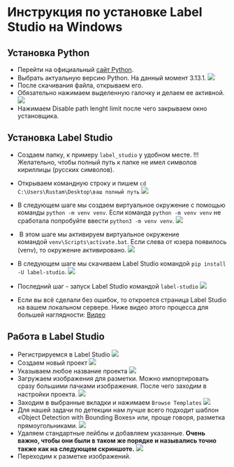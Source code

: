 # Инструкция по установке Label Studio на Windows

## Установка Python

- Перейти на официальный [сайт Python](https://www.python.org/downloads/windows/).
- Выбрать актуальную версию Python. На данный момент 3.13.1.
![](https://i.postimg.cc/3RPJPyXp/photo-2025-01-20-10-24-40.jpg)
- После скачивания файла, открываем его.
- Обязательно нажимаем выделенную галочку и делаем ее активной.
![](https://i.postimg.cc/Y06kZdqK/photo-2025-01-20-10-24-35.jpg)
- Нажимаем Disable path lenght limit после чего закрываем окно установщика.

## Установка Label Studio
- Создаем папку, к примеру `label_studio` у удобном месте. !!!Желательно, чтобы полный путь к папке не имел символов кириллицы (русских символов).
- Открываем командную строку и пишем `cd C:\Users\Rustam\Desktop\ваш полный путь`
![](https://habrastorage.org/r/w1560/getpro/habr/upload_files/2a8/c63/d53/2a8c63d53ddd9f1b416a453edb4967a5.png)

- В следующем шаге мы создаем виртуальное окружение с помощью команды `python -m venv venv`. Если команда `python -m venv venv` не сработала попробуйте ввести `python3 -m venv venv`.
![](https://habrastorage.org/getpro/habr/upload_files/a16/0ac/169/a160ac169124ba3784b900e5f9a96aa8.png)

-  В этом шаге мы активируем виртуальное окружение командой `venv\Scripts\activate.bat`. Если слева от юзера появилось (venv), то окружение активировано.
![](https://habrastorage.org/getpro/habr/upload_files/dc9/1ab/800/dc91ab80086e85b97ae42100bbb55133.png)

- В следующем шаге мы скачиваем Label Studio командой `pip install -U label-studio`.
![](https://habrastorage.org/r/w1560/getpro/habr/upload_files/b00/a7f/0a2/b00a7f0a22fbd46e978746a8bbb31144.png)

- Последний шаг - запуск Label Studio командой `label-studio`
![](https://habrastorage.org/r/w1560/getpro/habr/upload_files/7f7/129/c13/7f7129c13233c16552b108334ab94049.png)

- Если вы всё сделали без ошибок, то откроется страница Label Studio на вашем локальном сервере. Ниже видео этого процесса для большей наглядности:
[Видео](https://disk.yandex.ru/i/9k3JsdqGVVCuXQ)

## Работа в Label Studio
- Регистрируемся в Label Studio
![](https://i.postimg.cc/WpdvQ61J/2025-01-20-11-22-22.png)
- Создаем новый проект
![](https://i.postimg.cc/L5L0msWG/2025-01-20-11-25-16.png)
- Указываем любое название проекта 
![](https://i.postimg.cc/rsXQZkpj/2025-01-20-11-27-06.png)
- Загружаем изображения для разметки. Можно импортировать сразу большими пачками изображения. После чего заходим в настройки проекта.
![](https://i.postimg.cc/Gh9HgsZM/2025-01-20-11-31-12.png)
- Заходим в выбранные вкладки и нажимаем `Browse Templates`
![](https://i.postimg.cc/ZRV5VTjt/2025-01-20-11-33-26.png)
- Для нашей задачи по детекции нам лучше всего подходит шаблон «Object Detection with Bounding Boxes» или, проще говоря, разметка прямоугольниками.
![](https://i.postimg.cc/7PRx6tWV/2025-01-20-11-34-46.png)
- Удаляем стандартные лейблы и добавляем указанные. **Очень важно, чтобы они были в таком же порядке и назывались точно также как на следующем скриншоте.**
![](https://i.postimg.cc/L5P6Rz2R/2025-01-20-11-36-56.png)
- Переходим к разметке изображений. 
